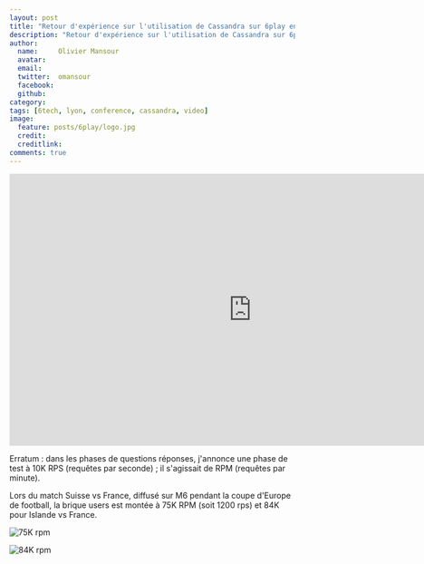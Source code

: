 ```yaml
---
layout: post
title: "Retour d'expérience sur l'utilisation de Cassandra sur 6play en vidéo"
description: "Retour d'expérience sur l'utilisation de Cassandra sur 6play en vidéo"
author:
  name:     Olivier Mansour
  avatar:   
  email:
  twitter:  omansour      
  facebook:       
  github:    
category:
tags: [6tech, lyon, conference, cassandra, video]
image:
  feature: posts/6play/logo.jpg
  credit: 
  creditlink: 
comments: true
---
```


<iframe width="853" height="480" src="https://www.youtube.com/embed/dOOjUNnwLC4" frameborder="0" allowfullscreen></iframe>

Erratum : dans les phases de questions réponses, j'annonce une phase de test à 10K RPS (requêtes par seconde) ; il s'agissait de RPM (requêtes par minute).
 
Lors du match Suisse vs France, diffusé sur M6 pendant la coupe d'Europe de football, la brique users est montée à 75K RPM (soit 1200 rps) et 84K pour Islande vs France.

![75K rpm](/images/posts/rex-cassandra/75K.jpg)

![84K rpm](/images/posts/rex-cassandra/84K.jpg)


  

